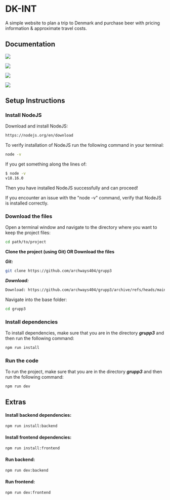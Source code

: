 
# DK-INT

A simple website to plan a trip to Denmark and purchase beer with pricing information & approximate travel costs.

## Documentation

[![](https://img.shields.io/badge/API_Documentation-100000?style=for-the-badge&logo=googledocs&logoColor=2BFF00&labelColor=22272e&color=22272e)](https://github.com/archways404/grupp3/blob/main/docs/doc_API.md)

[![](https://img.shields.io/badge/Backend_Documentation-100000?style=for-the-badge&logo=googledocs&logoColor=2BFF00&labelColor=22272e&color=22272e)](https://github.com/archways404/grupp3/blob/main/docs/doc_backend.md)

[![](https://img.shields.io/badge/Frontend_Documentation-100000?style=for-the-badge&logo=googledocs&logoColor=2BFF00&labelColor=22272e&color=22272e)](https://github.com/archways404/grupp3/blob/main/docs/doc_frontend.md)

[![](https://img.shields.io/badge/Presentation-100000?style=for-the-badge&logo=googledocs&logoColor=2BFF00&labelColor=22272e&color=22272e)](https://github.com/archways404/grupp3/blob/main/docs/doc_presentation.md)


## Setup Instructions

### Install NodeJS
Download and install NodeJS:

```bash
https://nodejs.org/en/download
```

To verify installation of NodeJS run the following command in your terminal:

```bash
node -v
```

If you get something along the lines of:
```bash
$ node -v
v18.16.0
```
Then you have installed NodeJS successfully and can proceed!

If you encounter an issue with the "node -v" command, verify that NodeJS is installed correctly.


### Download the files

Open a terminal window and navigate to the directory where you want to keep the project files:
```bash
cd path/to/project
```

**Clone the project (using Git) OR Download the files**

***Git:***
```bash
git clone https://github.com/archways404/grupp3
```
***Download:***
```bash
Download: https://github.com/archways404/grupp3/archive/refs/heads/main.zip
```

Navigate into the base folder:
```bash
cd grupp3
```

### Install dependencies

To install dependencies, make sure that you are in the directory ***grupp3*** and then run the following command:

```bash
npm run install
```

### Run the code

To run the project, make sure that you are in the directory ***grupp3*** and then run the following command:
```bash
npm run dev
```

## Extras

#### Install backend dependencies:
```bash
npm run install:backend
```

#### Install frontend dependencies:
```bash
npm run install:frontend
```

#### Run backend:
```bash
npm run dev:backend
```

#### Run frontend:
```bash
npm run dev:frontend
```
